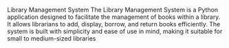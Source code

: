 Library Management System
The Library Management System is a Python application designed to facilitate the management of books within a library. It allows librarians to add, display, borrow, and return books efficiently. The system is built with simplicity and ease of use in mind, making it suitable for small to medium-sized libraries
